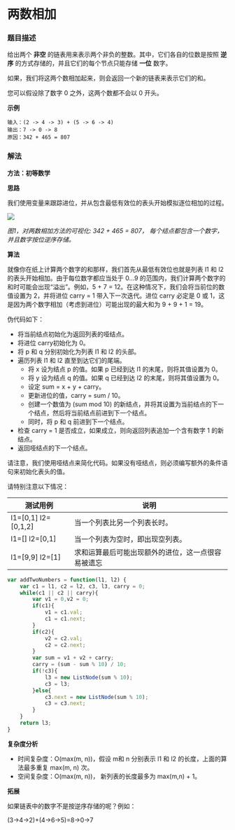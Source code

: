 # 两数相加

### 题目描述



给出两个 **非空** 的链表用来表示两个非负的整数。其中，它们各自的位数是按照 **逆序** 的方式存储的，并且它们的每个节点只能存储 **一位** 数字。

如果，我们将这两个数相加起来，则会返回一个新的链表来表示它们的和。

您可以假设除了数字 0 之外，这两个数都不会以 0 开头。

**示例**

```
输入：(2 -> 4 -> 3) + (5 -> 6 -> 4)
输出：7 -> 0 -> 8
原因：342 + 465 = 807
```

### 解法

**方法：初等数学**

**思路**

我们使用变量来跟踪进位，并从包含最低有效位的表头开始模拟逐位相加的过程。

![](https://github.com/Mcnwork2018/LeetCode_mcn/blob/master/image/2_add_two_numbers.svg)

*图1，对两数相加方法的可视化: 342 + 465 = 807， 每个结点都包含一个数字，并且数字按位逆序存储。*

**算法**

就像你在纸上计算两个数字的和那样，我们首先从最低有效位也就是列表 l1 和 l2 的表头开始相加。由于每位数字都应当处于 0…9 的范围内，我们计算两个数字的和时可能会出现“溢出”。例如，5 + 7 = 12。在这种情况下，我们会将当前位的数值设置为 2，并将进位 carry = 1 带入下一次迭代。进位 carry 必定是 0 或 1，这是因为两个数字相加（考虑到进位）可能出现的最大和为 9 + 9 + 1 = 19。

伪代码如下：

- 将当前结点初始化为返回列表的哑结点。
- 将进位 carry初始化为 0。
- 将 p 和 q 分别初始化为列表 l1 和 l2 的头部。
- 遍历列表 l1 和 l2 直至到达它们的尾端。
  - 将 x 设为结点 p 的值。如果 p 已经到达 l1 的末尾，则将其值设置为 0。
  - 将 y 设为结点 q 的值。如果 q 已经到达 l2 的末尾，则将其值设置为 0。
  - 设定 sum = x + y + carry。
  - 更新进位的值，carry = sum / 10。
  - 创建一个数值为 (sum mod 10) 的新结点，并将其设置为当前结点的下一个结点，然后将当前结点前进到下一个结点。
  - 同时，将 p 和 q 前进到下一个结点。
- 检查 carry = 1 是否成立，如果成立，则向返回列表追加一个含有数字 1 的新结点。
- 返回哑结点的下一个结点。

请注意，我们使用哑结点来简化代码。如果没有哑结点，则必须编写额外的条件语句来初始化表头的值。

请特别注意以下情况：

| 测试用例             | 说明                                               |
| -------------------- | -------------------------------------------------- |
| l1=[0,1]  l2=[0,1,2] | 当一个列表比另一个列表长时。                       |
| l1=[]  l2=[0,1]      | 当一个列表为空时，即出现空列表。                   |
| l1=[9,9]  l2=[1]     | 求和运算最后可能出现额外的进位，这一点很容易被遗忘 |

```javascript
var addTwoNumbers = function(l1, l2) {
    var c1 = l1, c2 = l2, c3, l3, carry = 0;
    while(c1 || c2 || carry){
        var v1 = 0,v2 = 0;
        if(c1){
            v1 = c1.val;
            c1 = c1.next;
        }
        if(c2){
            v2 = c2.val;
            c2 = c2.next;
        }
        var sum = v1 + v2 + carry;
        carry = (sum - sum % 10) / 10;
        if(!c3){
            l3 = new ListNode(sum % 10);
            c3 = l3;
        }else{
            c3.next = new ListNode(sum % 10);
            c3 = c3.next;
        }
    }
    return l3;
}
```

**复杂度分析**

- 时间复杂度：O(max(m, n))，假设 m和 n 分别表示 l1 和 l2 的长度，上面的算法最多重复 max(m, n) 次。
- 空间复杂度：O(max(m, n))， 新列表的长度最多为 max(m,n) + 1。

**拓展**

如果链表中的数字不是按逆序存储的呢？例如：

(3→4→2)+(4→6→5)=8→0→7